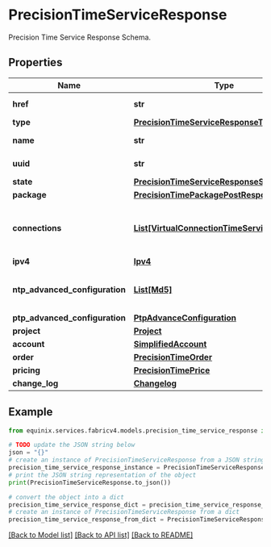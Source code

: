 # PrecisionTimeServiceResponse

Precision Time Service Response Schema.

## Properties

Name | Type | Description | Notes
------------ | ------------- | ------------- | -------------
**href** | **str** | Precision Time Service URI. | 
**type** | [**PrecisionTimeServiceResponseType**](PrecisionTimeServiceResponseType.md) |  | 
**name** | **str** | Precision Time Service Name. | [optional] 
**uuid** | **str** | Precision Time Service UUID. | 
**state** | [**PrecisionTimeServiceResponseState**](PrecisionTimeServiceResponseState.md) |  | 
**package** | [**PrecisionTimePackagePostResponse**](PrecisionTimePackagePostResponse.md) |  | 
**connections** | [**List[VirtualConnectionTimeServiceResponse]**](VirtualConnectionTimeServiceResponse.md) | Fabric Connections associated with Precision Time Service. | [optional] 
**ipv4** | [**Ipv4**](Ipv4.md) |  | [optional] 
**ntp_advanced_configuration** | [**List[Md5]**](Md5.md) | NTP Advanced configuration - MD5 Authentication. | [optional] 
**ptp_advanced_configuration** | [**PtpAdvanceConfiguration**](PtpAdvanceConfiguration.md) |  | [optional] 
**project** | [**Project**](Project.md) |  | [optional] 
**account** | [**SimplifiedAccount**](SimplifiedAccount.md) |  | [optional] 
**order** | [**PrecisionTimeOrder**](PrecisionTimeOrder.md) |  | [optional] 
**pricing** | [**PrecisionTimePrice**](PrecisionTimePrice.md) |  | [optional] 
**change_log** | [**Changelog**](Changelog.md) |  | [optional] 

## Example

```python
from equinix.services.fabricv4.models.precision_time_service_response import PrecisionTimeServiceResponse

# TODO update the JSON string below
json = "{}"
# create an instance of PrecisionTimeServiceResponse from a JSON string
precision_time_service_response_instance = PrecisionTimeServiceResponse.from_json(json)
# print the JSON string representation of the object
print(PrecisionTimeServiceResponse.to_json())

# convert the object into a dict
precision_time_service_response_dict = precision_time_service_response_instance.to_dict()
# create an instance of PrecisionTimeServiceResponse from a dict
precision_time_service_response_from_dict = PrecisionTimeServiceResponse.from_dict(precision_time_service_response_dict)
```
[[Back to Model list]](../README.md#documentation-for-models) [[Back to API list]](../README.md#documentation-for-api-endpoints) [[Back to README]](../README.md)


